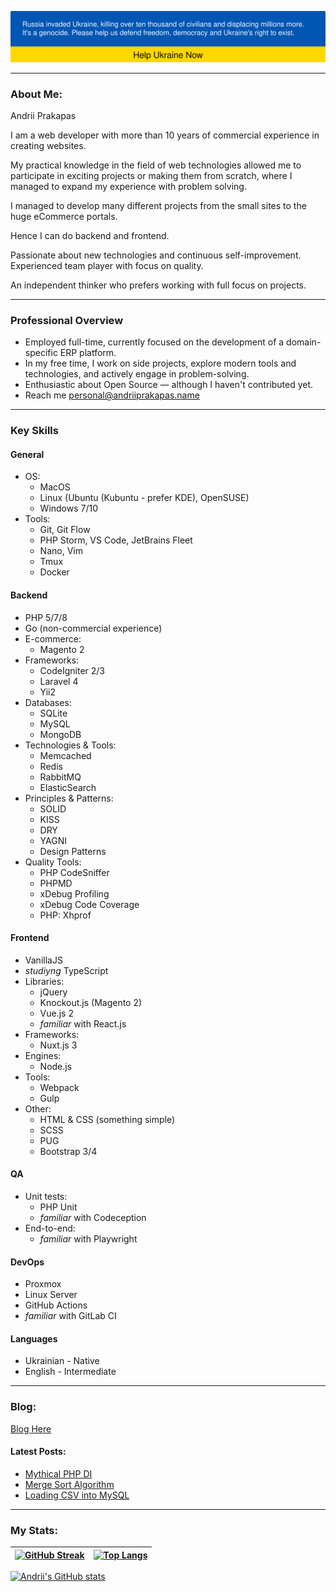 [![SWUbanner](https://raw.githubusercontent.com/vshymanskyy/StandWithUkraine/main/banner2-no-action.svg)](https://github.com/vshymanskyy/StandWithUkraine/blob/main/docs/README.md)

---

### About Me:

Andrii Prakapas

I am a web developer with more than 10 years of commercial experience in creating websites.

My practical knowledge in the field of web technologies allowed me to participate in exciting projects or making them from scratch, where I managed to expand my experience with problem solving.

I managed to develop many different projects from the small sites to the huge eCommerce portals.

Hence I can do backend and frontend.

Passionate about new technologies and continuous self-improvement. Experienced team player with focus on quality.

An independent thinker who prefers working with full focus on projects.

---

### Professional Overview

- Employed full-time, currently focused on the development of a domain-specific ERP platform.
- In my free time, I work on side projects, explore modern tools and technologies, and actively engage in problem-solving.
- Enthusiastic about Open Source — although I haven't contributed yet.
- Reach me <a href="mailto:personal&#64;andriiprakapas.name">personal&#64;andriiprakapas.name</a>

---

### Key Skills

#### General

- OS:
  - MacOS
  - Linux (Ubuntu (Kubuntu - prefer KDE), OpenSUSE)
  - Windows 7/10
- Tools:
  - Git, Git Flow
  - PHP Storm, VS Code, JetBrains Fleet
  - Nano, Vim
  - Tmux
  - Docker


#### Backend

- PHP 5/7/8
- Go (non-commercial experience)
- E-commerce:
  - Magento 2
- Frameworks:
  - CodeIgniter 2/3
  - Laravel 4
  - Yii2
- Databases:
  - SQLite
  - MySQL
  - MongoDB
- Technologies & Tools:
  - Memcached
  - Redis
  - RabbitMQ
  - ElasticSearch
- Principles & Patterns:
  - SOLID
  - KISS
  - DRY
  - YAGNI
  - Design Patterns
- Quality Tools:
  - PHP CodeSniffer
  - PHPMD
  - xDebug Profiling
  - xDebug Code Coverage
  - PHP: Xhprof


#### Frontend

- VanillaJS
- _studiyng_ TypeScript
- Libraries:
  - jQuery
  - Knockout.js (Magento 2)
  - Vue.js 2
  - _familiar_ with React.js
- Frameworks:
  - Nuxt.js 3 
- Engines:
  - Node.js
- Tools:
  - Webpack
  - Gulp
- Other:
  - HTML & CSS (something simple)
  - SCSS
  - PUG
  - Bootstrap 3/4
 
#### QA

- Unit tests:
  - PHP Unit
  - _familiar_ with Codeception
- End-to-end:
  - _familiar_ with Playwright


#### DevOps

- Proxmox
- Linux Server
- GitHub Actions
- _familiar_ with GitLab CI


#### Languages

- Ukrainian - Native
- English - Intermediate

---

### Blog:

[Blog Here](https://marsskom.github.io/blog)

#### Latest Posts:

<!-- BLOG-POST-LIST:START -->
- [Mythical PHP DI](https://marsskom.github.io//blog/Mythical-PHP-DI/)
- [Merge Sort Algorithm](https://marsskom.github.io//blog/Merge-Sort-Algorithm/)
- [Loading CSV into MySQL](https://marsskom.github.io//blog/Loading-CSV-into-MySQL/)
<!-- BLOG-POST-LIST:END -->

---

### My Stats:

| [![GitHub Streak](https://github-readme-streak-stats.herokuapp.com?user=marsskom&hide_border=true&date_format=j%20M%5B%20Y%5D)](https://git.io/streak-stats) | [![Top Langs](https://github-readme-stats.vercel.app/api/top-langs/?username=marsskom)](https://github.com/anuraghazra/github-readme-stats) |
|---|---|

[![Andrii's GitHub stats](https://github-readme-stats.vercel.app/api?username=marsskom&theme=vue&count_private=true)](https://github.com/anuraghazra/github-readme-stats)
